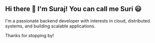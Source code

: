 ## Hi there 👋 I'm Suraj! You can call me Suri :smiley:

I'm a passionate backend developer with interests in cloud, distributed systems, and building scalable applications.
<!--
🌍 Based in Jersey City, NJ  
📫 Reach me at: surajsureshkumar.98@gmail.com  
🔗 [LinkedIn](https://linkedin.com/in/surajsureshkumar) | [GitHub](https://github.com/surajsureshkumar)

## 🚀 Technologies I work with
- Java, Spring Boot
- Python
- PostgreSQL, MySQL
- AWS, Docker
- Git, GitHub

## 📌 Projects
- Portfolio Website (coming soon!)
- Masters Big Data
- Computer Networks Projects
-->
Thanks for stopping by!
<!--
**surajsureshkumar/surajsureshkumar** is a ✨ _special_ ✨ repository because its `README.md` (this file) appears on your GitHub profile.

Here are some ideas to get you started:

- 🔭 I’m currently working on ...
- 🌱 I’m currently learning ...
- 👯 I’m looking to collaborate on ...
- 🤔 I’m looking for help with ...
- 💬 Ask me about ...
- 📫 How to reach me: ...
- 😄 Pronouns: ...
- ⚡ Fun fact: ...
-->
